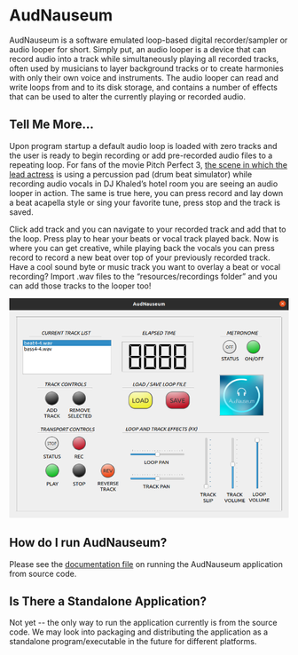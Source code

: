 # AudNauseum

AudNauseum is a software emulated loop-based digital recorder/sampler or audio looper for short. Simply put, an audio looper is a device that can record audio into a track while simultaneously playing all recorded tracks, often used by musicians to layer background tracks or to create harmonies with only their own voice and instruments. The audio looper can read and write loops from and to its disk storage, and contains a number of effects that can be used to alter the currently playing or recorded audio.

## Tell Me More...

Upon program startup a default audio loop is loaded with zero tracks and the user is ready to begin recording or add pre-recorded audio files to a repeating loop. For fans of the movie Pitch Perfect 3, [the scene in which the lead actress](https://www.youtube.com/watch?v=yooREhMwzFc) is using a percussion pad (drum beat simulator) while recording audio vocals in DJ Khaled’s hotel room you are seeing an audio looper in action. The same is true here, you can press record and lay down a beat acapella style or sing your favorite tune, press stop and the track is saved.

Click add track and you can navigate to your recorded track and add that to the loop. Press play to hear your beats or vocal track played back. Now is where you can get creative, while playing back the vocals you can press record to record a new beat over top of your previously recorded track. Have a cool sound byte or music track you want to overlay a beat or vocal recording? Import .wav files to the “resources/recordings folder” and you can add those tracks to the looper too!

![AudNauseum GUI](docs/audnauseum.png)

## How do I run AudNauseum?

Please see the [documentation file](docs/Running_From_Source.md) on running the AudNauseum application from source code.

## Is There a Standalone Application?

Not yet -- the only way to run the application currently is from the source code. We may look into packaging and distributing the application as a standalone program/executable in the future for different platforms.
